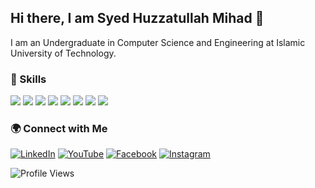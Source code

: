 ## Hi there, I am Syed Huzzatullah Mihad 👋
I am an Undergraduate in Computer Science and Engineering at Islamic University of Technology.

### 🚀 Skills  
<p align="left">
  <img src="https://img.shields.io/badge/C++-00599C?style=for-the-badge&logo=cplusplus&logoColor=white" />
  <img src="https://img.shields.io/badge/C-000000?style=for-the-badge&logo=c&logoColor=white" />
  <img src="https://img.shields.io/badge/Java-007396?style=for-the-badge&logo=java&logoColor=white" />
  <img src="https://img.shields.io/badge/JavaScript-F7DF1E?style=for-the-badge&logo=javascript&logoColor=black" />
  <img src="https://img.shields.io/badge/Node.js-43853D?style=for-the-badge&logo=node.js&logoColor=white" />
  <img src="https://img.shields.io/badge/Express.js-000000?style=for-the-badge&logo=express&logoColor=white" />
  <img src="https://img.shields.io/badge/React-61DAFB?style=for-the-badge&logo=react&logoColor=black" />
  <img src="https://img.shields.io/badge/SFML-8CC445?style=for-the-badge&logo=SFML&logoColor=white" />
</p> 

### 🌍 Connect with Me

[![LinkedIn](https://img.shields.io/badge/LinkedIn-Profile-blue?style=for-the-badge&logo=linkedin)](https://www.linkedin.com/in/mihadcse/)
[![YouTube](https://img.shields.io/badge/YouTube-Channel-red?style=for-the-badge&logo=youtube)](https://www.youtube.com/@SyedHuzzatullahMihad)
[![Facebook](https://img.shields.io/badge/Facebook-Profile-blue?style=for-the-badge&logo=facebook)](https://www.facebook.com/syedhuzzatullah.mihad)
[![Instagram](https://img.shields.io/badge/Instagram-Profile-purple?style=for-the-badge&logo=instagram)](https://www.instagram.com/sh_mihad/)

![Profile Views](https://komarev.com/ghpvc/?username=mihadcse&color=blue)



<!--
**mihadcse/mihadcse** is a ✨ _special_ ✨ repository because its `README.md` (this file) appears on your GitHub profile.

Here are some ideas to get you started:

- 🔭 I’m currently working on ...
- 🌱 I’m currently learning ...
- 👯 I’m looking to collaborate on ...
- 🤔 I’m looking for help with ...
- 💬 Ask me about ...
- 📫 How to reach me: ...
- 😄 Pronouns: ...
- ⚡ Fun fact: ...
-->
